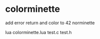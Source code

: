 colorminette
============
add error return and color to 42 norminette

lua colorminette.lua test.c test.h
